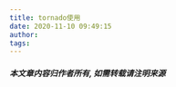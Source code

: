 ```yaml
---
title: tornado使用
date: 2020-11-10 09:49:15
author:
tags:
---
```

#### ***本文章内容归作者所有, 如需转载请注明来源***


